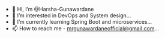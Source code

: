 - 👋 Hi, I’m @Harsha-Gunawardane
- 👀 I’m interested in DevOps and System design...
- 🌱 I’m currently learning Spring Boot and microservices...
- 📫 How to reach me - mrgunawardaneofficial@gmail.com...

<!---
Harsha-Gunawardane/Harsha-Gunawardane is a ✨ special ✨ repository because its `README.md` (this file) appears on your GitHub profile.
You can click the Preview link to take a look at your changes.
--->
